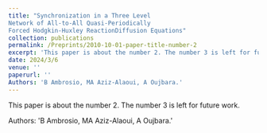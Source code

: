 ```yaml
---
title: "Synchronization in a Three Level
Network of All-to-All Quasi-Periodically
Forced Hodgkin-Huxley ReactionDiffusion Equations"
collection: publications
permalink: /Preprints/2010-10-01-paper-title-number-2
excerpt: 'This paper is about the number 2. The number 3 is left for future work.'
date: 2024/3/6
venue: ''
paperurl: ''
Authors: 'B Ambrosio, MA Aziz-Alaoui, A Oujbara.'
---
```

This paper is about the number 2. The number 3 is left for future work.



Authors: 'B Ambrosio, MA Aziz-Alaoui, A Oujbara.'
